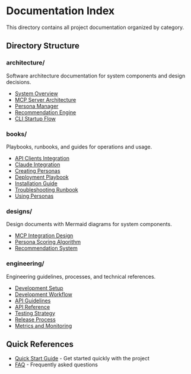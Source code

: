 # Documentation Index

This directory contains all project documentation organized by category.

## Directory Structure

### architecture/
Software architecture documentation for system components and design decisions.

- [System Overview](./architecture/system-overview.md)
- [MCP Server Architecture](./architecture/mcp-server.md)
- [Persona Manager](./architecture/persona-manager.md)
- [Recommendation Engine](./architecture/recommendation-engine.md)
- [CLI Startup Flow](./architecture/cli-startup-flow.md)

### books/
Playbooks, runbooks, and guides for operations and usage.

- [API Clients Integration](./books/api-clients.md)
- [Claude Integration](./books/claude-integration.md)
- [Creating Personas](./books/creating-personas.md)
- [Deployment Playbook](./books/deployment-playbook.md)
- [Installation Guide](./books/installation.md)
- [Troubleshooting Runbook](./books/troubleshooting-runbook.md)
- [Using Personas](./books/using-personas.md)

### designs/
Design documents with Mermaid diagrams for system components.

- [MCP Integration Design](./designs/mcp-integration.md)
- [Persona Scoring Algorithm](./designs/persona-scoring-algorithm.md)
- [Recommendation System](./designs/recommendation-system.md)

### engineering/
Engineering guidelines, processes, and technical references.

- [Development Setup](./engineering/development-setup.md)
- [Development Workflow](./engineering/development-workflow.md)
- [API Guidelines](./engineering/api-guidelines.md)
- [API Reference](./engineering/api-reference.md)
- [Testing Strategy](./engineering/testing-strategy.md)
- [Release Process](./engineering/release-process.md)
- [Metrics and Monitoring](./engineering/metrics-monitoring.md)

## Quick References

- [Quick Start Guide](./quick-start.md) - Get started quickly with the project
- [FAQ](./FAQ.md) - Frequently asked questions